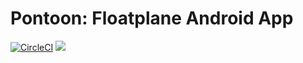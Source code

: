 # Pontoon: Floatplane Android App
[![CircleCI](https://circleci.com/gh/Dumblydore/Pontoon.svg?style=shield)](https://circleci.com/gh/Dumblydore/Pontoon) [![](https://img.shields.io/badge/license-GPL--3.0-blue.svg)](https://github.com/Dumblydore/Pontoon/blob/master/LICENSE)
